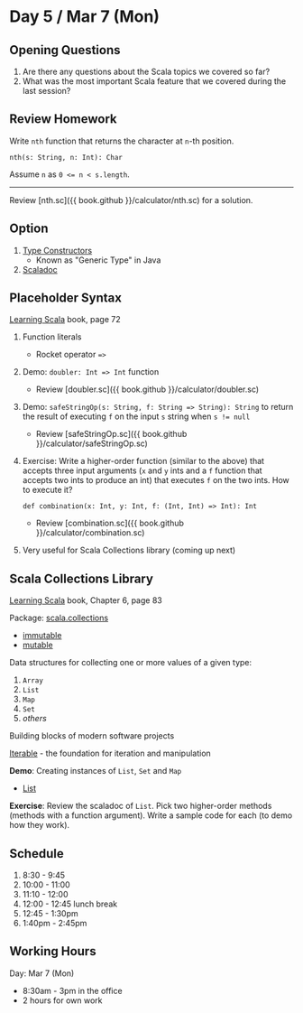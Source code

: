 # Day 5 / Mar 7 (Mon)

## Opening Questions

1. Are there any questions about the Scala topics we covered so far?
1. What was the most important Scala feature that we covered during the last session?

## Review Homework

Write `nth` function that returns the character at `n`-th position.

    nth(s: String, n: Int): Char

Assume `n` as `0 <= n < s.length`.

---

Review [nth.sc]({{ book.github }}/calculator/nth.sc) for a solution.

## Option

1. [Type Constructors](https://www.scala-lang.org/files/archive/spec/2.12/03-types.html#type-constructors)
    * Known as "Generic Type" in Java
1. [Scaladoc](https://www.scala-lang.org/api/2.13.8/scala/Option.html)

## Placeholder Syntax

[Learning Scala](https://www.oreilly.com/library/view/learning-scala/9781449368814/) book, page 72

1. Function literals
    * Rocket operator `=>`
1. Demo: `doubler: Int => Int` function
    * Review [doubler.sc]({{ book.github }}/calculator/doubler.sc)
1. Demo: `safeStringOp(s: String, f: String => String): String` to return the result of executing `f` on the input `s` string when `s != null`
    * Review [safeStringOp.sc]({{ book.github }}/calculator/safeStringOp.sc)
1. Exercise: Write a higher-order function (similar to the above) that accepts three input arguments (`x` and `y` ints and a `f` function that accepts two ints to produce an int) that executes `f` on the two ints. How to execute it?

       def combination(x: Int, y: Int, f: (Int, Int) => Int): Int

    * Review [combination.sc]({{ book.github }}/calculator/combination.sc)

1. Very useful for Scala Collections library (coming up next)

## Scala Collections Library

[Learning Scala](https://www.oreilly.com/library/view/learning-scala/9781449368814/) book, Chapter 6, page 83

Package: [scala.collections](https://www.scala-lang.org/api/2.13.8/scala/collection/index.html)

* [immutable](https://www.scala-lang.org/api/2.13.8/scala/collection/immutable/index.html)
* [mutable](https://www.scala-lang.org/api/2.13.8/scala/collection/mutable/index.html)

Data structures for collecting one or more values of a given type:

1. `Array`
1. `List`
1. `Map`
1. `Set`
1. _others_

Building blocks of modern software projects

[Iterable](https://www.scala-lang.org/api/2.13.8/scala/collection/Iterable.html) - the foundation for iteration and manipulation

**Demo**: Creating instances of `List`, `Set` and `Map`

* [List](https://www.scala-lang.org/api/2.13.8/scala/collection/immutable/List.html)

**Exercise**: Review the scaladoc of `List`. Pick two higher-order methods (methods with a function argument). Write a sample code for each (to demo how they work).

## Schedule

1. 8:30 - 9:45
1. 10:00 - 11:00
1. 11:10 - 12:00
1. 12:00 - 12:45 lunch break
1. 12:45 - 1:30pm
1. 1:40pm - 2:45pm

## Working Hours

Day: Mar 7 (Mon)

* 8:30am - 3pm in the office
* 2 hours for own work
